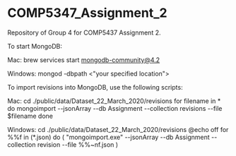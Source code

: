 # COMP5347_Assignment_2
Repository of Group 4 for COMP5437 Assignment 2.

To start MongoDB:

Mac:
    brew services start mongodb-community@4.2

Windows:
    mongod -dbpath <"your specified location">

To import revisions into MongoDB, use the following scripts:
    
Mac:
    cd ./public/data/Dataset_22_March_2020/revisions
    for filename in *            
    do
    mongoimport --jsonArray --db Assignment --collection revisions --file $filename
    done

Windows:
    cd ./public/data/Dataset_22_March_2020/revisions
    @echo off
    for %%f in (*.json) do (
        "mongoimport.exe" --jsonArray --db Assignment --collection revision --file %%~nf.json
    )
